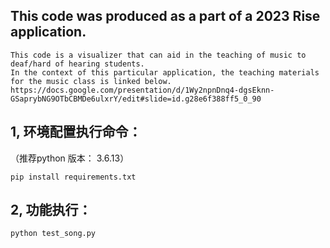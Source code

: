 ## This code was produced as a part of a 2023 Rise application.
 ```
This code is a visualizer that can aid in the teaching of music to deaf/hard of hearing students.
In the context of this particular application, the teaching materials for the music class is linked below.
https://docs.google.com/presentation/d/1Wy2npnDnq4-dgsEknn-GSaprybNG9OTbCBMDe6ulxrY/edit#slide=id.g28e6f388ff5_0_90
 ```

## 1, 环境配置执行命令： 
 （推荐python 版本： 3.6.13）
```
pip install requirements.txt

```

## 2, 功能执行： 

```
python test_song.py

```

